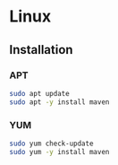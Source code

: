 # Linux

## Installation

### APT

```sh
sudo apt update
sudo apt -y install maven
```

### YUM

```sh
sudo yum check-update
sudo yum -y install maven
```
